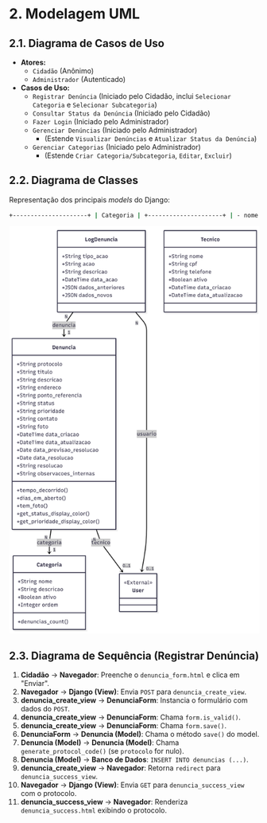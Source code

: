 # 2. Modelagem UML

## 2.1. Diagrama de Casos de Uso

* **Atores:**
    * `Cidadão` (Anônimo)
    * `Administrador` (Autenticado)
* **Casos de Uso:**
    * `Registrar Denúncia` (Iniciado pelo Cidadão, inclui `Selecionar Categoria` e `Selecionar Subcategoria`)
    * `Consultar Status da Denúncia` (Iniciado pelo Cidadão)
    * `Fazer Login` (Iniciado pelo Administrador)
    * `Gerenciar Denúncias` (Iniciado pelo Administrador)
        * (Estende `Visualizar Denúncias` e `Atualizar Status da Denúncia`)
    * `Gerenciar Categorias` (Iniciado pelo Administrador)
        * (Estende `Criar Categoria/Subcategoria`, `Editar`, `Excluir`)

## 2.2. Diagrama de Classes

Representação dos principais *models* do Django:

```bash
+---------------------+ | Categoria | +---------------------+ | - nome: CharField | | - parent: ForeignKey| +---------------------+ | + str() | +---------------------+ | (parent) | *| +-------V-------------+ | Denuncia | +---------------------+ | - protocolo: CharField (PK) | - descricao: TextField| | - data_criacao: DateTimeField | - status: CharField | | - categoria: ForeignKey(Categoria) +---------------------+ | + save() | | + str() | | + generate_protocol_code() +---------------------+
```
![Diagrama de Classes](./docs/assets/diagrama-classes.png)

## 2.3. Diagrama de Sequência (Registrar Denúncia)

1.  **Cidadão** -> **Navegador**: Preenche o `denuncia_form.html` e clica em "Enviar".
2.  **Navegador** -> **Django (View)**: Envia `POST` para `denuncia_create_view`.
3.  **denuncia_create_view** -> **DenunciaForm**: Instancia o formulário com dados do `POST`.
4.  **denuncia_create_view** -> **DenunciaForm**: Chama `form.is_valid()`.
5.  **denuncia_create_view** -> **DenunciaForm**: Chama `form.save()`.
6.  **DenunciaForm** -> **Denuncia (Model)**: Chama o método `save()` do model.
7.  **Denuncia (Model)** -> **Denuncia (Model)**: Chama `generate_protocol_code()` (se `protocolo` for nulo).
8.  **Denuncia (Model)** -> **Banco de Dados**: `INSERT INTO denuncias (...)`.
9.  **denuncia_create_view** -> **Navegador**: Retorna `redirect` para `denuncia_success_view`.
10. **Navegador** -> **Django (View)**: Envia `GET` para `denuncia_success_view` com o protocolo.
11. **denuncia_success_view** -> **Navegador**: Renderiza `denuncia_success.html` exibindo o protocolo.
